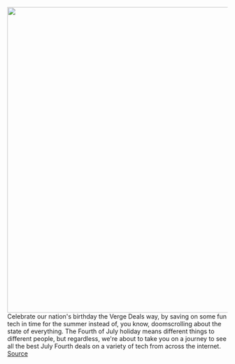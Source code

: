<img src='https://cdn.vox-cdn.com/thumbor/PLXypjrD4c_gHC7dBmqCq-DnxVY=/0x0:2040x1360/1200x800/filters:focal(899x1034:1225x1360)/cdn.vox-cdn.com/uploads/chorus_image/image/71030021/akrales_220620_5303_0101.0.jpg' width='700px' /><br/>
Celebrate our nation's birthday the Verge Deals way, by saving on some fun tech in time for the summer instead of, you know, doomscrolling about the state of everything. The Fourth of July holiday means different things to different people, but regardless, we're about to take you on a journey to see all the best July Fourth deals on a variety of tech from across the internet.
<a href='https://www.theverge.com/23186573/best-july-4th-sales-2022-tech-deals-macbook-air-sale'> Source <a/>
